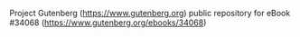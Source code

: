 Project Gutenberg (https://www.gutenberg.org) public repository for eBook #34068 (https://www.gutenberg.org/ebooks/34068)
